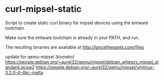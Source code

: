 curl-mipsel-static
==================

Script to create static curl binary for mipsel devices using the entware toolchain.

Make sure the entware toolchain is already in your PATH, and run.

The resulting binaries are available at http://lancethepants.com/files

update for qemu-mipsel (kinneko)
https://people.debian.org/~aurel32/qemu/mipsel/debian_wheezy_mipsel_standard.qcow2
https://people.debian.org/~aurel32/qemu/mipsel/vmlinux-3.2.0-4-4kc-malta
